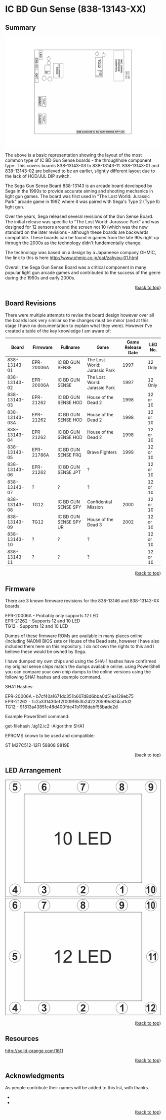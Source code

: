 # IC BD Gun Sense (838-13143-XX)
<div id="top"></div>

<!-- SUMMARY-->
## Summary
<img src="https://raw.githubusercontent.com/theretrobristolian/Arcade/main/838-13143-XX/838-13143-XX.svg">

The above is a basic representation showing the layout of the most common type of IC BD Gun Sense boards - the throughhole component type. This covers boards 838-13143-03 to 838-13143-11. 838-13143-01 and 838-13143-02 are believed to be an earlier, slightly different layout due to the lack of HOD/JUL DIP switch.

The Sega Gun Sense Board 838-13143 is an arcade board developed by Sega in the 1990s to provide accurate aiming and shooting mechanics in light gun games. The board was first used in "The Lost World: Jurassic Park" arcade game in 1997, where it was paired with Sega's Type 2 (Type II) light gun.

Over the years, Sega released several revisions of the Gun Sense Board. The initial release was specific to "The Lost World: Jurassoc Park" and was designed for 12 sensors around the screen not 10 (which was the new standard on the later revisions - although these boards are backwards compatible. These boards can be found in games from the late 90s right up through the 2000s as the technology didn't fundementally change.

The technology was based on a design by a Japaneese company OHMIC, the link to this is here http://www.ohmic.co.jp/cat/zahyou-01.html

Overall, the Sega Gun Sense Board was a critical component in many popular light gun arcade games and contributed to the success of the genre during the 1990s and early 2000s.

<p align="right">(<a href="#top">back to top</a>)</p>

<!-- BOARDREVISIONS -->
## Board Revisions

There were multiple attempts to revise the board design however over all the boards look very similar so the changes must be minor (and at this stage I have no documentation to explain what they were). However I've created a table of the key knowledge I am aware of:

| Board         | Firmware      | Fullname               | Game                               | Game Release Date | LED No.  |
| ------------- | ------------- | --------------------- | ---------------------------------- | ----------------- | -------- |
| 838-13143-01  | EPR-20006A    | IC BD GUN SENSE       | The Lost World: Jurassic Park      | 1997              | 12 Only  |
| 838-13143-02  | EPR-20006A    | IC BD GUN SENSE       | The Lost World: Jurassic Park      | 1997              | 12 Only  |
| 838-13143-03  | EPR-21262     | IC BD GUN SENSE HOD   | House of the Dead 2                | 1998              | 12 or 10 |
| 838-13143-03A | EPR-21262     | IC BD GUN SENSE HOD   | House of the Dead 2                | 1998              | 12 or 10 |
| 838-13143-04  | EPR-21262     | IC BD GUN SENSE HOD   | House of the Dead 2                | 1998              | 12 or 10 |
| 838-13143-05  | EPR-21786A    | IC BD GUN SENSE FRQ   | Brave Fighters                     | 1999              | 12 or 10 |
| 838-13143-06  | EPR-21262     | IC BD GUN SENSE JPT   | ?                                  |                   | 12 or 10 |
| 838-13143-07  | ?             | ?                      | ?                                  |                   | 12 or 10 |
| 838-13143-08  | TG12          | IC BD GUN SENSE SPY   | Confidential Mission               | 2000              | 12 or 10 |
| 838-13143-09  | TG12          | IC BD GUN SENSE SPY UR| House of the Dead 3                | 2002              | 12 or 10 |
| 838-13143-10  | ?             | ?                      | ?                                  |                   | 12 or 10 |
| 838-13143-11  | ?             | ?                      | ?                                  |                   | 12 or 10 |

<p align="right">(<a href="#top">back to top</a>)</p>

<!-- FIRMWARE -->
## Firmware

There are 3 known firmware revisions for the 838-13146 and 838-13143-XX boards:

EPR-20006A - Probably only supports 12 LED  
EPR-21262 - Supports 12 and 10 LED  
TG12 - Supports 12 and 10 LED  

Dumps of these firmware ROMs are available in many places online (including NAOMI BIOS sets or House of the Dead sets, however I have also included them here on this repository. I do not own the rights to this and I believe these would be owned by Sega.

I have dumped my own chips and using the SHA-1 hashes have confirmed my original sense chips match the dumps available online. using PowerShell you can compare your own chip dumps to the online versions using the following SHA1 hashes and example command.

SHA1 Hashes:  

EPR-20006A - b7cf40a1671dc351b607d8d6bba0d51ea128eb75  
EPR-21262 - fc2a331430ef2f009f653b242220599c824cd1d2  
TG12 - 91813a43851c48d400fde41b1198dabf55bade2d  

Example PowerShell command:

get-filehash .\tg12.ic2 -Algorithm SHA1  

EPROMS known to be used and compatible:

ST M27C512-12FI 58808 9819E  




<p align="right">(<a href="#top">back to top</a>)</p>

<!-- LEDARRANGEMENT -->
## LED Arrangement

<img src="https://raw.githubusercontent.com/theretrobristolian/Arcade/main/838-13143-XX/10LED.svg">
<img src="https://raw.githubusercontent.com/theretrobristolian/Arcade/main/838-13143-XX/12LED.svg">

<p align="right">(<a href="#top">back to top</a>)</p>

<!-- RESOURCES -->
## Resources

http://solid-orange.com/1611

<p align="right">(<a href="#top">back to top</a>)</p>

<!-- ACKNOWLEDGMENTS -->
## Acknowledgments

As people contribute their names will be added to this list, with thanks.

* []()
* []()

<p align="right">(<a href="#top">back to top</a>)</p>
